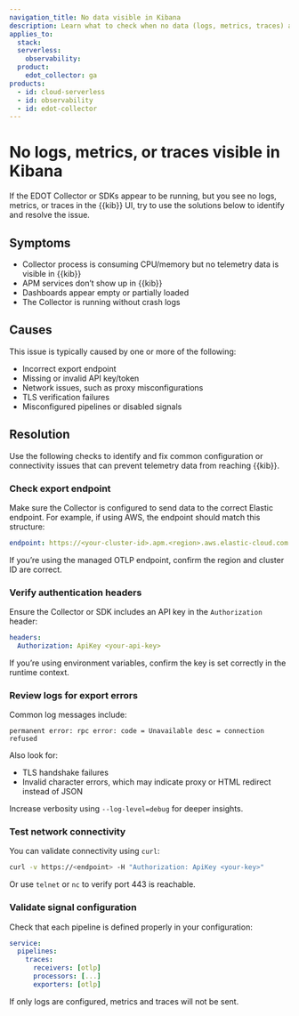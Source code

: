 ```yaml
---
navigation_title: No data visible in Kibana
description: Learn what to check when no data (logs, metrics, traces) appears in Kibana after setting up EDOT.
applies_to:
  stack:
  serverless:
    observability:
  product:
    edot_collector: ga
products:
  - id: cloud-serverless
  - id: observability
  - id: edot-collector
---
```


# No logs, metrics, or traces visible in Kibana

If the EDOT Collector or SDKs appear to be running, but you see no logs, metrics, or traces in the {{kib}} UI, try to use the solutions below to identify and resolve the issue. 

## Symptoms

* Collector process is consuming CPU/memory but no telemetry data is visible in {{kib}}
* APM services don’t show up in {{kib}}
* Dashboards appear empty or partially loaded
* The Collector is running without crash logs

## Causes

This issue is typically caused by one or more of the following:

* Incorrect export endpoint
* Missing or invalid API key/token
* Network issues, such as proxy misconfigurations
* TLS verification failures
* Misconfigured pipelines or disabled signals

## Resolution

Use the following checks to identify and fix common configuration or connectivity issues that can prevent telemetry data from reaching {{kib}}.

### Check export endpoint

Make sure the Collector is configured to send data to the correct Elastic endpoint. For example, if using AWS, the endpoint should match this structure:

```yaml
endpoint: https://<your-cluster-id>.apm.<region>.aws.elastic-cloud.com:443
```

If you’re using the managed OTLP endpoint, confirm the region and cluster ID are correct.

### Verify authentication headers

Ensure the Collector or SDK includes an API key in the `Authorization` header:

```yaml
headers:
  Authorization: ApiKey <your-api-key>
```

If you’re using environment variables, confirm the key is set correctly in the runtime context.

### Review logs for export errors

Common log messages include:

```
permanent error: rpc error: code = Unavailable desc = connection refused
```

Also look for:

* TLS handshake failures
* Invalid character errors, which may indicate proxy or HTML redirect instead of JSON

Increase verbosity using `--log-level=debug` for deeper insights. <!--Refer to [Enable debug logging] for more information.-->

### Test network connectivity

You can validate connectivity using `curl`:

```bash
curl -v https://<endpoint> -H "Authorization: ApiKey <your-key>"
```

Or use `telnet` or `nc` to verify port 443 is reachable.

<!--### Check proxy environment variables

Ensure environment variables are correctly set in your deployment. Refer to [EDOT proxy settings] for more information relevant to your configuration.

In Kubernetes or container environments, pass these as `env:` entries.
-->

### Validate signal configuration

Check that each pipeline is defined properly in your configuration:

```yaml
service:
  pipelines:
    traces:
      receivers: [otlp]
      processors: [...]
      exporters: [otlp]
```

If only logs are configured, metrics and traces will not be sent.